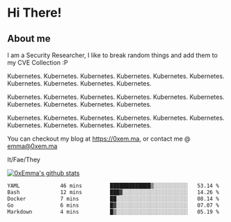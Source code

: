 # Hi There!

## About me
I am a Security Researcher, I like to break random things and add them to my CVE Collection :P 

Kubernetes. Kubernetes. Kubernetes. Kubernetes. Kubernetes. Kubernetes. Kubernetes. Kubernetes. Kubernetes. Kubernetes.

Kubernetes. Kubernetes. Kubernetes. Kubernetes. Kubernetes. Kubernetes. Kubernetes. Kubernetes. Kubernetes. Kubernetes.

Kubernetes. Kubernetes. Kubernetes. Kubernetes. Kubernetes. Kubernetes. Kubernetes. Kubernetes. Kubernetes. Kubernetes.

You can checkout my blog at https://0xem.ma, or contact me @ [emma@0xem.ma](mailto:emma@0xem.ma)

It/Fae/They

[![0xEmma's github stats](https://github-readme-stats.vercel.app/api?username=0xEmma&count_private=true&show_icons=true&theme=gruvbox)](https://github.com/0xEmma)
<!--START_SECTION:waka-->

```txt
YAML             46 mins         █████████████▒░░░░░░░░░░░   53.14 %
Bash             12 mins         ███▓░░░░░░░░░░░░░░░░░░░░░   14.26 %
Docker           7 mins          ██░░░░░░░░░░░░░░░░░░░░░░░   08.14 %
Go               6 mins          █▓░░░░░░░░░░░░░░░░░░░░░░░   07.07 %
Markdown         4 mins          █▒░░░░░░░░░░░░░░░░░░░░░░░   05.19 %
```

<!--END_SECTION:waka-->
